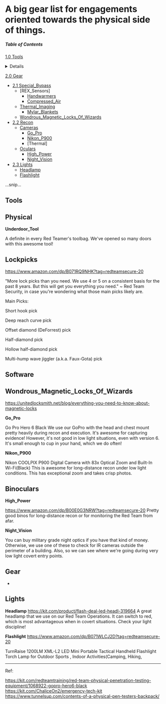 # A big gear list for engagements oriented towards the physical side of things.

##### Table of Contents  


 
[1.0 Tools](#Tools) <details><summary>Details</summary><p>
  - [1.1 Physical](#Physical)
                  
    - [1.1a Quick_Bypass](#Quick_Bypass)
      - [Adam's_Rite](#Adam's_Rite)
      + [Travelors_Hook](#Travelors_Hook)
      + [Shims](#Shims)
      + [Underdoor_Tool](#Underdoor_Tool)
    - [1.1b Lockpicks](#Lockpicks)
  - [Software](#Software)
    * [On_USB](#On_USB)
    * [Operating System]
  - [Hardware](#Hardware)
     </p></details>
     
     
  
[2.0 Gear](#Gear)
  - [2.1 Special_Bypass](#Special_Bypass)
    * [REX_Sensors]
      + [Handwarmers](#Handwarmers)
      + [Compressed_Air](#Compressed_Air)
    * [Thermal_Imaging](#Thermal_Imaging)
      + [Mylar_Blankets](#Mylar_Blankets)
    * [Wondrous_Magnetic_Locks_Of_Wizards](#Magnetic_Locks)
  - [2.2 Recon](#Recon)
    * [Cameras](#Cameras)
      + [Go_Pro](#Go_Pro)
      + [Nikon_P900](#Nikon_P900)
      + [Thermal]
    * [Oculars](#Oculars)
      + [High_Power](#High_Power)
      + [Night_Vision](#Night_Vision)
   - [2.3 Lights]()
     * [Headlamp](#Headlamp)
     * [Flashlight](#Flashlight)
     

...snip...    


## Tools
<a name="Tools"></a>

## Physical
<a name="Physical"></a>

 **Underdoor_Tool**
<a name="Underdoor_Tool"></a>

A definite in every Red Teamer's toolbag. We've opened so many doors with this awesome tool!

## Lockpicks
<a name="Lockpicks"></a>

https://www.amazon.com/dp/B071RQ9NHK?tag=redteamsecure-20

"More lock picks than you need. We use 4 or 5 on a consistent basis for the past 8 years. But this will get you everything you need." ~ Red Team Security, in case you're wondering what those main picks likely are.

Main Picks:

Short hook pick

Deep reach curve pick

Offset diamond (DeForrest) pick

Half-diamond pick

Hollow half-diamond pick

Multi-hump wave jiggler (a.k.a. Faux-Gota) pick

## Software
<a name="Software"></a>

## Wondrous_Magnetic_Locks_Of_Wizards
<a name="Magnetic_Locks"></a>

https://unitedlocksmith.net/blog/everything-you-need-to-know-about-magnetic-locks

**Go_Pro**
<a name="Go_Pro"></a>

Go Pro Hero 6 Black
We use our GoPro with the head and chest mount pretty heavily during recon and execution. It's awesome for capturing evidence! However, it's not good in low light situations, even with version 6. It's small enough to cup in your hand, which we do often!


**Nikon_P900**
<a name="Nikon_P900"></a>

Nikon COOLPIX P900 Digital Camera with 83x Optical Zoom and Built-In Wi-Fi(Black) 
This is awesome for long-distance recon under low light conditions. This has exceptional zoom and takes crisp photos.

## Binoculars 
<a name="Binoculars"></a>

**High_Power**
<a name="High_Power"></a>

https://www.amazon.com/dp/B00E0G3NRW?tag=redteamsecure-20
Pretty good binos for long-distance recon or for monitoring the Red Team from afar.

**Night_Vision**
<a name="Night_Vision"></a>

You can buy military grade night optics if you have that kind of money. Otherwise, we use one of these to check for IR cameras outside the perimeter of a building. Also, so we can see where we're going during very low light covert entry points.
## Gear
-

## Lights

**Headlamp**
<a name="Headlamp"></a>
https://kit.com/product/flash-deal-led-headl-319664
A great headlamp that we use on our Red Team Operations. It can switch to red, which is most advantageous when in covert situations. Check your light discipline!

**Flashlight**
https://www.amazon.com/dp/B071WLCJ2D?tag=redteamsecure-20

TurnRaise 1200LM XML-L2 LED Mini Portable Tactical Handheld Flashlight Torch Lamp for Outdoor Sports , Indoor Activities(Camping, Hiking, 

---
Ref:

https://kit.com/redteamtraining/red-team-physical-penetration-testing-equipment/1068922-gopro-hero6-black
https://kit.com/ChaliceOn2/emergency-tech-kit
https://www.tunnelsup.com/contents-of-a-physical-pen-testers-backpack/

